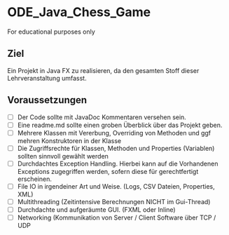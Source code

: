 # ODE_Java_Chess_Game
For educational purposes only

## Ziel
Ein Projekt in Java FX zu realisieren, da den gesamten Stoff dieser Lehrveranstaltung umfasst.



## Voraussetzungen
- [ ] Der Code sollte mit JavaDoc Kommentaren versehen sein.<br>
- [ ] Eine readme.md sollte einen groben Überblick über das Projekt geben.<br>
- [ ] Mehrere Klassen mit Vererbung, Overriding von Methoden und ggf mehren Konstruktoren in der Klasse<br>
- [ ] Die Zugriffsrechte für Klassen, Methoden und Properties (Variablen) sollten sinnvoll gewählt werden<br>
- [ ] Durchdachtes Exception Handling. Hierbei kann auf die Vorhandenen Exceptions zugegriffen werden, sofern diese für gerechtfertigt erscheinen.<br>
- [ ] File IO in irgendeiner Art und Weise. (Logs, CSV Dateien, Properties, XML)<br>
- [ ] Multithreading (Zeitintensive Berechnungen NICHT im Gui-Thread)<br>
- [ ] Durchdachte und aufgeräumte GUI. (FXML oder Inline)<br>
- [ ] Networking (Kommunikation von Server / Client Software über TCP / UDP
